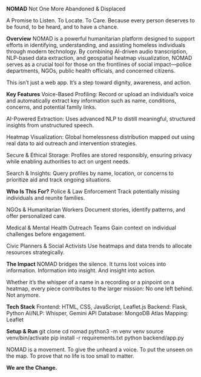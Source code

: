**NOMAD**
Not One More Abandoned & Displaced

A Promise to Listen. To Locate. To Care.
Because every person deserves to be found, to be heard, and to have a chance.

**Overview**
NOMAD is a powerful humanitarian platform designed to support efforts in identifying, understanding, and assisting homeless individuals through modern technology. By combining AI-driven audio transcription, NLP-based data extraction, and geospatial heatmap visualization, NOMAD serves as a crucial tool for those on the frontlines of social impact—police departments, NGOs, public health officials, and concerned citizens.

This isn’t just a web app.
It’s a step toward dignity, awareness, and action.

**Key Features**
Voice-Based Profiling: Record or upload an individual’s voice and automatically extract key information such as name, conditions, concerns, and potential family links.

AI-Powered Extraction: Uses advanced NLP to distill meaningful, structured insights from unstructured speech.

Heatmap Visualization: Global homelessness distribution mapped out using real data to aid outreach and intervention strategies.

Secure & Ethical Storage: Profiles are stored responsibly, ensuring privacy while enabling authorities to act on urgent needs.

Search & Insights: Query profiles by name, location, or concerns to prioritize aid and track ongoing situations.

**Who Is This For?**
Police & Law Enforcement
Track potentially missing individuals and reunite families.

NGOs & Humanitarian Workers
Document stories, identify patterns, and offer personalized care.

Medical & Mental Health Outreach Teams
Gain context on individual challenges before engagement.

Civic Planners & Social Activists
Use heatmaps and data trends to allocate resources strategically.

**The Impact**
NOMAD bridges the silence.
It turns lost voices into information.
Information into insight.
And insight into action.

Whether it’s the whisper of a name in a recording or a pinpoint on a heatmap, every piece contributes to the larger mission:
No one left behind. Not anymore.

**Tech Stack**
Frontend: HTML, CSS, JavaScript, Leaflet.js
Backend: Flask, Python
AI/NLP: Whisper, Gemini API
Database: MongoDB Atlas
Mapping: Leaflet

**Setup & Run**
git clone
cd nomad
python3 -m venv venv
source venv/bin/activate
pip install -r requirements.txt
python backend/app.py

NOMAD is a movement.
To give the unheard a voice.
To put the unseen on the map.
To prove that no life is too small to matter.

**We are the Change.**
